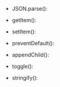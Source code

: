 - JSON.parse():

- getItem(): 


- setItem():


- preventDefault():

- appendChild():


- toggle():

- stringify():